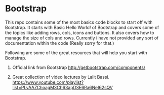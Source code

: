 # Bootstrap

This repo contains some of the most basics code blocks to start off with Bootstrap. 
It starts with Basic Hello World! of Bootstrap and covers some of the topics like adding rows, cols, icons and buttons. It also covers how to manage the size of cols and rows. 
Currently i have not provided any sort of documentation within the code (Really sorry for that.)

Following are some of the great resources that will help you start with Bootstrap.

1. Official link from Bootstrap
http://getbootstrap.com/components/

2. Great collection of video lectures by Lalit Bassi. 
https://www.youtube.com/playlist?list=PLvAAZChoagM3Ch63apDSE6Ra6NeI62sQV
